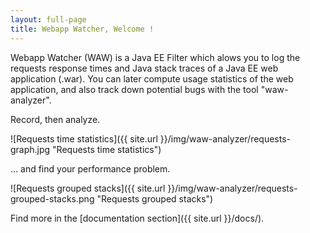 ```yaml
---
layout: full-page
title: Webapp Watcher, Welcome !
---
```


Webapp Watcher (WAW) is a Java EE Filter which alows you to log the requests response times and Java stack traces of a Java EE web application (.war). You can later compute usage statistics of the web application, and also track down potential bugs with the tool "waw-analyzer".

Record, then analyze.

![Requests time statistics]({{ site.url }}/img/waw-analyzer/requests-graph.jpg "Requests time statistics")

... and find your performance problem.

![Requests grouped stacks]({{ site.url }}/img/waw-analyzer/requests-grouped-stacks.png "Requests grouped stacks")

Find more in the [documentation section]({{ site.url }}/docs/).
